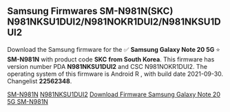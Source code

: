 <h2>Samsung Firmwares SM-N981N(SKC) N981NKSU1DUI2/N981NOKR1DUI2/N981NKSU1DUI2</h2>
Download the Samsung firmware for the ✅ <strong>Samsung Galaxy Note 20 5G </strong> ⭐ <strong>SM-N981N</strong> with product code <strong>SKC</strong> <strong> from South Korea</strong>. This firmware has version number PDA <strong>N981NKSU1DUI2</strong> and CSC N981NOKR1DUI2. The operating system of this firmware is Android R , with build date 2021-09-30. Changelist <strong>22562348</strong>.


[SM-N981N](https://samfirm.shop/samsung/model/SM-N981N)
[N981NKSU1DUI2](https://samfirm.shop/samsung/pda/N981NKSU1DUI2)
[Download Firmware Samsung Galaxy Note 20 5G SM-N981N](https://samfirm.shop/samsung/firmware/461481)
